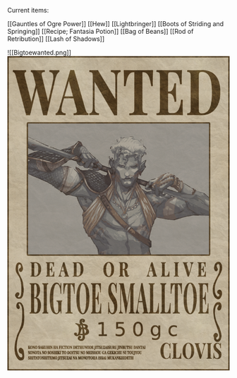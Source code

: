 

Current items:


[[Gauntles of Ogre Power]]
[[Hew]]
[[Lightbringer]]
[[Boots of Striding and Springing]]
[[Recipe; Fantasia Potion]]
[[Bag of Beans]]
[[Rod of Retribution]]
[[Lash of Shadows]]

![[Bigtoewanted.png]]
<img src="/assets/Bigtoewanted.png"/>


